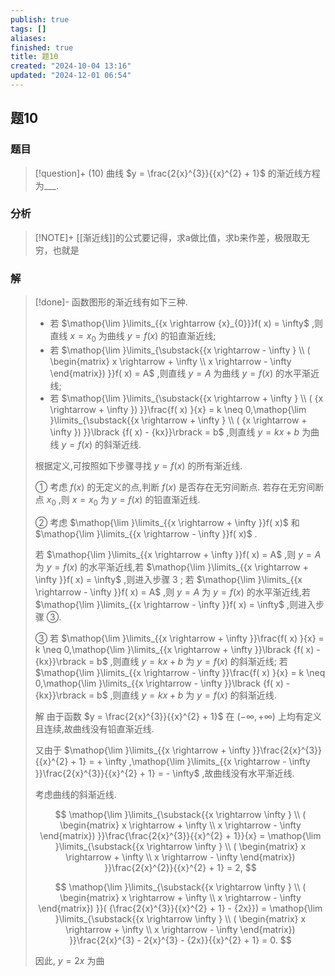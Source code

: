 ```yaml
---
publish: true
tags: []
aliases: 
finished: true
title: 题10
created: "2024-10-04 13:16"
updated: "2024-12-01 06:54"
---
```

## 题10
### 题目
> [!question]+
> (10) 曲线 $y = \frac{2{x}^{3}}{{x}^{2} + 1}$ 的渐近线方程为___.
### 分析
> [!NOTE]+
> [[渐近线]]的公式要记得，求a做比值，求b来作差，极限取无穷，也就是
### 解
> [!done]-
> 函数图形的渐近线有如下三种.
> 
> - 若 $\mathop{\lim }\limits_{{x \rightarrow  {x}_{0}}}f( x)  = \infty$ ,则直线 $x = {x}_{0}$ 为曲线 $y = f( x)$ 的铅直渐近线;
> - 若 $\mathop{\lim }\limits_{\substack{{x \rightarrow   - \infty } \\  ( \begin{matrix} x \rightarrow   + \infty \\  x \rightarrow   - \infty  \end{matrix})  }}f( x)  = A$ ,则直线 $y = A$ 为曲线 $y = f( x)$ 的水平渐近线;
> - 若 $\mathop{\lim }\limits_{\substack{{x \rightarrow   + \infty } \\  ( {x \rightarrow   + \infty })  }}\frac{f( x) }{x} = k \neq  0,\mathop{\lim }\limits_{\substack{{x \rightarrow   + \infty } \\  ( {x \rightarrow   + \infty })  }}\lbrack  {f( x)  - {kx}}\rbrack   = b$ ,则直线 $y = {kx} + b$ 为曲线 $y = f( x)$ 的斜渐近线.
> 
> 根据定义,可按照如下步骤寻找 $y = f( x)$ 的所有渐近线.
> 
> ① 考虑 $f( x)$ 的无定义的点,判断 $f( x)$ 是否存在无穷间断点. 若存在无穷间断点 ${x}_{0}$ ,则 $x = {x}_{0}$ 为 $y = f( x)$ 的铅直渐近线.
> 
> ② 考虑 $\mathop{\lim }\limits_{{x \rightarrow   + \infty }}f( x)$ 和 $\mathop{\lim }\limits_{{x \rightarrow   - \infty }}f( x)$ . 
> 
> 若 $\mathop{\lim }\limits_{{x \rightarrow   + \infty }}f( x)  = A$ ,则 $y = A$ 为 $y = f( x)$ 的水平渐近线,若 $\mathop{\lim }\limits_{{x \rightarrow   + \infty }}f( x)  = \infty$ ,则进入步骤 3 ; 若 $\mathop{\lim }\limits_{{x \rightarrow   - \infty }}f( x)  = A$ ,则 $y = A$ 为 $y = f( x)$ 的水平渐近线,若 $\mathop{\lim }\limits_{{x \rightarrow   - \infty }}f( x)  = \infty$ ,则进入步骤 ③.
> 
> ③ 若 $\mathop{\lim }\limits_{{x \rightarrow   + \infty }}\frac{f( x) }{x} = k \neq  0,\mathop{\lim }\limits_{{x \rightarrow   + \infty }}\lbrack  {f( x)  - {kx}}\rbrack   = b$ ,则直线 $y = {kx} + b$ 为 $y = f( x)$ 的斜渐近线; 若 $\mathop{\lim }\limits_{{x \rightarrow   - \infty }}\frac{f( x) }{x} = k \neq  0,\mathop{\lim }\limits_{{x \rightarrow   - \infty }}\lbrack  {f( x)  - {kx}}\rbrack   = b$ ,则直线 $y = {kx} + b$ 为 $y = f( x)$ 的斜渐近线.
> 
> 解 由于函数 $y = \frac{2{x}^{3}}{{x}^{2} + 1}$ 在 $( {-\infty , + \infty })$ 上均有定义且连续,故曲线没有铅直渐近线.
> 
> 又由于 $\mathop{\lim }\limits_{{x \rightarrow   + \infty }}\frac{2{x}^{3}}{{x}^{2} + 1} =  + \infty ,\mathop{\lim }\limits_{{x \rightarrow   - \infty }}\frac{2{x}^{3}}{{x}^{2} + 1} =  - \infty$ ,故曲线没有水平渐近线.
> 
> 考虑曲线的斜渐近线.
> 
> $$
> \mathop{\lim }\limits_{\substack{{x \rightarrow  \infty } \\  ( \begin{matrix} x \rightarrow   + \infty \\  x \rightarrow   - \infty  \end{matrix})  }}\frac{\frac{2{x}^{3}}{{x}^{2} + 1}}{x} = \mathop{\lim }\limits_{\substack{{x \rightarrow  \infty } \\  ( \begin{matrix} x \rightarrow   + \infty \\  x \rightarrow   - \infty  \end{matrix})  }}\frac{2{x}^{2}}{{x}^{2} + 1} = 2,
> $$
> 
> $$
> \mathop{\lim }\limits_{\substack{{x \rightarrow  \infty } \\  ( \begin{matrix} x \rightarrow   + \infty \\  x \rightarrow   - \infty  \end{matrix})  }}( {\frac{2{x}^{3}}{{x}^{2} + 1} - {2x}})  = \mathop{\lim }\limits_{\substack{{x \rightarrow  \infty } \\  ( \begin{matrix} x \rightarrow   + \infty \\  x \rightarrow   - \infty  \end{matrix})  }}\frac{2{x}^{3} - 2{x}^{3} - {2x}}{{x}^{2} + 1} = 0.
> $$
> 
> 因此, $y = {2x}$ 为曲